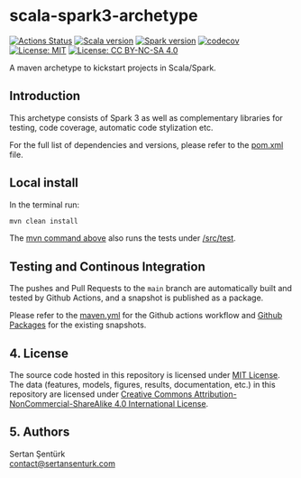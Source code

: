 # scala-spark3-archetype

[![Actions Status](https://github.com/sertansenturk/scala-spark3-archetype/actions/workflows/maven.yml/badge.svg)](https://github.com/sertansenturk/scala-spark3-archetype/actions)
[![Scala version](https://img.shields.io/badge/Scala-2.12.13-red)](https://www.scala-lang.org/download/2.12.13.html)
[![Spark version](https://img.shields.io/badge/Spark-3.0.1-orange)](https://spark.apache.org/releases/spark-release-3-0-1.html)
[![codecov](https://codecov.io/gh/sertansenturk/scala-spark3-archetype/branch/main/graph/badge.svg?token=GdkSYkGabC)](https://codecov.io/gh/sertansenturk/scala-spark3-archetype)
[![License: MIT](https://img.shields.io/badge/License-MIT-yellow.svg)](https://opensource.org/licenses/MIT)
[![License: CC BY-NC-SA 4.0](https://img.shields.io/badge/License-CC%20BY--NC--SA%204.0-ff69b4.svg)](http://creativecommons.org/licenses/by-nc-sa/4.0/)

A maven archetype to kickstart projects in Scala/Spark.

## Introduction

This archetype consists of Spark 3 as well as complementary libraries for testing, code coverage, automatic code stylization etc.

For the full list of dependencies and versions, please refer to the [pom.xml](pom.xml) file.

## Local install

In the terminal run:

```sh
mvn clean install
```

The [mvn command above](#local-install) also runs the tests under [/src/test](./src/test).

## Testing and Continous Integration

The pushes and Pull Requests to the `main` branch are automatically built and tested by Github Actions, and a snapshot is published as a package.

Please refer to the [maven.yml](.github/workflows/maven.yml) for the Github actions workflow and [Github Packages](https://github.com/sertansenturk?tab=packages&repo_name=scala-spark3-archetype) for the existing snapshots.

## 4. License

The source code hosted in this repository is licensed under [MIT License](https://mit-license.org/). The data (features, models,  figures, results, documentation, etc.) in this repository are licensed under [Creative Commons Attribution-NonCommercial-ShareAlike 4.0 International License](http://creativecommons.org/licenses/by-nc-sa/4.0/).

## 5. Authors

Sertan Şentürk  
contact@sertansenturk.com

